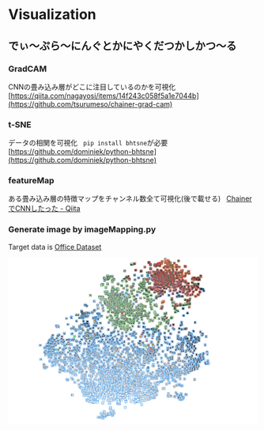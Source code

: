 # Visualization

## でぃ～ぷら～にんぐとかにやくだつかしかつ～る
### GradCAM
CNNの畳み込み層がどこに注目しているのかを可視化   
[https://qiita.com/nagayosi/items/14f243c058f5a1e7044b](https://github.com/tsurumeso/chainer-grad-cam)
### t-SNE
データの相関を可視化   
`pip install bhtsne`が必要   
[https://github.com/dominiek/python-bhtsne](https://github.com/dominiek/python-bhtsne)
### featureMap
ある畳み込み層の特徴マップをチャンネル数全て可視化(後で載せる)   
[ChainerでCNNしたった - Qiita](https://qiita.com/nagayosi/items/14f243c058f5a1e7044b)

### Generate image by imageMapping.py
Target data is [Office Dataset](https://people.eecs.berkeley.edu/~jhoffman/domainadapt/)

<img src="https://github.com/kskdev/Visualization/blob/master/t-SNE/tSNE-office-white-small.png" width="640px">

